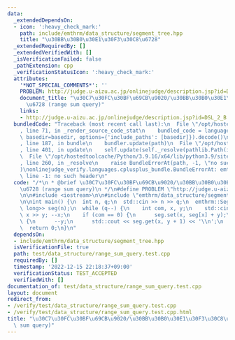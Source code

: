 ```yaml
---
data:
  _extendedDependsOn:
  - icon: ':heavy_check_mark:'
    path: include/emthrm/data_structure/segment_tree.hpp
    title: "\u30BB\u30B0\u30E1\u30F3\u30C8\u6728"
  _extendedRequiredBy: []
  _extendedVerifiedWith: []
  _isVerificationFailed: false
  _pathExtension: cpp
  _verificationStatusIcon: ':heavy_check_mark:'
  attributes:
    '*NOT_SPECIAL_COMMENTS*': ''
    PROBLEM: http://judge.u-aizu.ac.jp/onlinejudge/description.jsp?id=DSL_2_B
    document_title: "\u30C7\u30FC\u30BF\u69CB\u9020/\u30BB\u30B0\u30E1\u30F3\u30C8\
      \u6728 (range sum query)"
    links:
    - http://judge.u-aizu.ac.jp/onlinejudge/description.jsp?id=DSL_2_B
  bundledCode: "Traceback (most recent call last):\n  File \"/opt/hostedtoolcache/Python/3.9.16/x64/lib/python3.9/site-packages/onlinejudge_verify/documentation/build.py\"\
    , line 71, in _render_source_code_stat\n    bundled_code = language.bundle(stat.path,\
    \ basedir=basedir, options={'include_paths': [basedir]}).decode()\n  File \"/opt/hostedtoolcache/Python/3.9.16/x64/lib/python3.9/site-packages/onlinejudge_verify/languages/cplusplus.py\"\
    , line 187, in bundle\n    bundler.update(path)\n  File \"/opt/hostedtoolcache/Python/3.9.16/x64/lib/python3.9/site-packages/onlinejudge_verify/languages/cplusplus_bundle.py\"\
    , line 401, in update\n    self.update(self._resolve(pathlib.Path(included), included_from=path))\n\
    \  File \"/opt/hostedtoolcache/Python/3.9.16/x64/lib/python3.9/site-packages/onlinejudge_verify/languages/cplusplus_bundle.py\"\
    , line 260, in _resolve\n    raise BundleErrorAt(path, -1, \"no such header\"\
    )\nonlinejudge_verify.languages.cplusplus_bundle.BundleErrorAt: emthrm/data_structure/segment_tree.hpp:\
    \ line -1: no such header\n"
  code: "/*\n * @brief \u30C7\u30FC\u30BF\u69CB\u9020/\u30BB\u30B0\u30E1\u30F3\u30C8\
    \u6728 (range sum query)\n */\n#define PROBLEM \"http://judge.u-aizu.ac.jp/onlinejudge/description.jsp?id=DSL_2_B\"\
    \n\n#include <iostream>\n\n#include \"emthrm/data_structure/segment_tree.hpp\"\
    \n\nint main() {\n  int n, q;\n  std::cin >> n >> q;\n  emthrm::SegmentTree<emthrm::monoid::RangeSumQuery<long\
    \ long>> seg(n);\n  while (q--) {\n    int com, x, y;\n    std::cin >> com >>\
    \ x >> y; --x;\n    if (com == 0) {\n      seg.set(x, seg[x] + y);\n    } else\
    \ {\n      --y;\n      std::cout << seg.get(x, y + 1) << '\\n';\n    }\n  }\n\
    \  return 0;\n}\n"
  dependsOn:
  - include/emthrm/data_structure/segment_tree.hpp
  isVerificationFile: true
  path: test/data_structure/range_sum_query.test.cpp
  requiredBy: []
  timestamp: '2022-12-15 22:18:37+09:00'
  verificationStatus: TEST_ACCEPTED
  verifiedWith: []
documentation_of: test/data_structure/range_sum_query.test.cpp
layout: document
redirect_from:
- /verify/test/data_structure/range_sum_query.test.cpp
- /verify/test/data_structure/range_sum_query.test.cpp.html
title: "\u30C7\u30FC\u30BF\u69CB\u9020/\u30BB\u30B0\u30E1\u30F3\u30C8\u6728 (range\
  \ sum query)"
---
```


